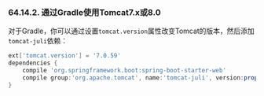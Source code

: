### 64.14.2. 通过Gradle使用Tomcat7.x或8.0

对于Gradle，你可以通过设置`tomcat.version`属性改变Tomcat的版本，然后添加`tomcat-juli`依赖：
```gradle
ext['tomcat.version'] = '7.0.59'
dependencies {
    compile 'org.springframework.boot:spring-boot-starter-web'
    compile group:'org.apache.tomcat', name:'tomcat-juli', version:property('tomcat.version')
}
```
